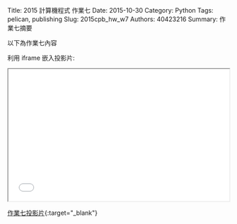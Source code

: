 Title: 2015 計算機程式 作業七
Date: 2015-10-30
Category: Python
Tags: pelican, publishing
Slug: 2015cpb_hw_w7
Authors: 40423216
Summary: 作業七摘要

以下為作業七內容

利用 iframe 嵌入投影片:

<iframe src="40423216_cp_w7_p.html" width="500" height="300"></iframe>

[作業七投影片](40423216_cp_w7_p.html){:target="_blank"}
